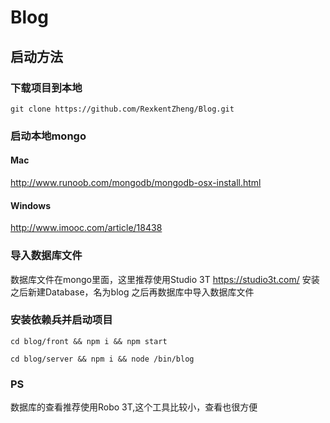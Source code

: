 # Blog
## 启动方法
### 下载项目到本地
```
git clone https://github.com/RexkentZheng/Blog.git
```
### 启动本地mongo
#### Mac
http://www.runoob.com/mongodb/mongodb-osx-install.html
#### Windows
http://www.imooc.com/article/18438

### 导入数据库文件
数据库文件在mongo里面，这里推荐使用Studio 3T
https://studio3t.com/
安装之后新建Database，名为blog
之后再数据库中导入数据库文件
### 安装依赖兵并启动项目
```
cd blog/front && npm i && npm start
```
```
cd blog/server && npm i && node /bin/blog
```
### PS
数据库的查看推荐使用Robo 3T,这个工具比较小，查看也很方便
